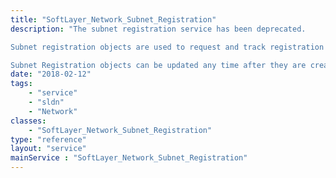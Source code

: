 ```yaml
---
title: "SoftLayer_Network_Subnet_Registration"
description: "The subnet registration service has been deprecated. 

Subnet registration objects are used to request and track registration of the subnet with the appropriate Regional Internet Registry (RIR). Registration for public subnets can be requested any time after assignment of the subnet. 

Subnet Registration objects can be updated any time after they are created. This will result in the information being submitted to the RIR and the records on their end being refreshed. "
date: "2018-02-12"
tags:
    - "service"
    - "sldn"
    - "Network"
classes:
    - "SoftLayer_Network_Subnet_Registration"
type: "reference"
layout: "service"
mainService : "SoftLayer_Network_Subnet_Registration"
---
```

